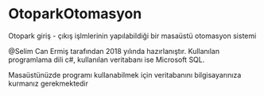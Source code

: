 # OtoparkOtomasyon
Otopark giriş - çıkış işlmlerinin yapılabildiği bir masaüstü otomasyon sistemi

@Selim Can Ermiş tarafından 2018 yılında hazırlanıştır.
Kullanılan programlama dili c#, kullanılan veritabanı ise Microsoft SQL.

Masaüstünüzde programı kullanabilmek için veritabanını bilgisayarınıza kurmanız gerekmektedir
